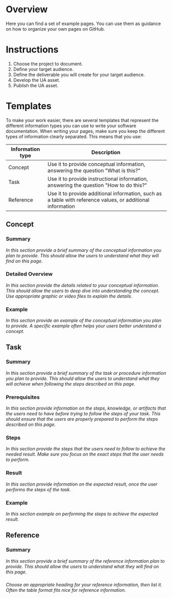 # Overview
Here you can find a set of example pages. You can use them as guidance on how to organize your own pages on GitHub.
# Instructions
1. Choose the project to document.
2. Define your target audience.
3. Define the deliverable you will create for your target audience.
4. Develop the UA asset.
5. Publish the UA asset.
# Templates
To make your work easier, there are several templates that represent the different information types you can use to write your software documentation.
When writing your pages, make sure you keep the different types of information clearly separated. This means that you use:

| Information type | Description |
 --- | ---
| Concept | Use it to provide conceptual information, answering the question "What is this?" |
| Task | Use it to provide instructional information, answering the question "How to do this?" |
| Reference | Use it to provide additional information, such as a table with reference values, or additional information |

## Concept
### Summary
_In this section provide a brief summary of the conceptual information you plan to provide. This should allow the users to understand what they will find on this page._
### Detailed Overview
_In this section provide the details related to your conceptual information. This should allow the users to deep dive into understanding the concept. Use appropriate graphic or video files to explain the details._
### Example
_In this section provide an example of the conceptual information you plan to provide. A specific example often helps your users better understand a concept._


## Task
### Summary
_In this section provide a brief summary of the task or procedure information you plan to provide. This should allow the users to understand what they will achieve when following the steps described on this page._
### Prerequisites
_In this section provide information on the steps, knowledge, or artifacts that the users need to have before trying to follow the steps of your task. This should ensure that the users are properly prepared to perform the steps described on this page._
### Steps
_In this section provide the steps that the users need to follow to achieve the needed result. Make sure you focus on the exact steps that the user needs to perform._
### Result
_In this section provide information on the expected result, once the user performs the steps of the task._
### Example
_In this section example on performing the steps to achieve the expected result._

## Reference
### Summary
_In this section provide a brief summary of the reference information plan to provide. This should allow the users to understand what they will find on this page._
### <Freestyle Heading>
_Choose an appropriate heading for your reference information, then list it. Often the table format fits nice for reference information._
